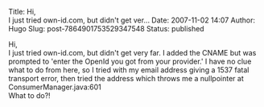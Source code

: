 Title: Hi,<br>I just tried own-id.com, but didn't get ver...
Date: 2007-11-02 14:07
Author: Hugo
Slug: post-7864901753529347548
Status: published

Hi,  
I just tried own-id.com, but didn't get very far. I added the CNAME but was prompted to 'enter the OpenId you got from your provider.' I have no clue what to do from here, so I tried with my email address giving a 1537 fatal transport error, then tried the address which throws me a nullpointer at ConsumerManager.java:601  
What to do?!
